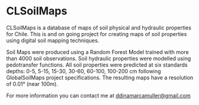 # CLSoilMaps
CLSoilMaps is a database of maps of soil physical and hydraulic properties for Chile. This is and on going project for creating maps of soil properties using
digital soil mapping techniques.

Soil Maps were produced using a Random Forest Model trained with more than 4000 soil observations. Soil hydraulic properties were modelled using pedotransfer functions. 
All soil properties were predicted at six standards depths: 0-5, 5-15, 15-30, 30-60, 60-100, 100-200 cm following GlobalSoilMaps project specifications.
The resulting maps have a resolution of 0.01° (near 100m).

For more information you can contact me at ddinamarcamuller@gmail.com
